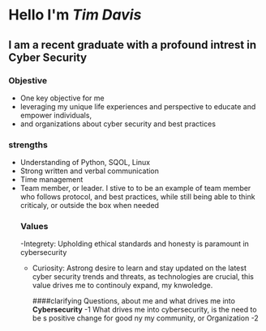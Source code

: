 # Hello I'm ***Tim Davis***
## I am a recent graduate with a profound intrest in Cyber Security
### **Objestive**
- One key objective for me
- leveraging my unique life experiences and perspective to educate and empower individuals,
- and organizations  about cyber security and best practices
### **strengths**
- Understanding of Python, SQOL, Linux
- Strong written and verbal communication
- Time management
- Team member, or leader. I stive to to be an example of  team member who follows protocol, and best practices, while still being able to think criticaly, or outside the box when needed
  ### Values
  -Integrety: Upholding ethical standards and honesty is paramount in cybersecurity
  - Curiosity: Astrong desire to learn and stay updated on the latest cyber security trends and threats, as technologies are crucial, this value drives me to continouly  expand, my knwoledge.
 
    ####clarifying Questions, about me and what drives me into **Cybersecurity**
    -1 What drives me into cybersecurity, is the need to be s positive change for good ny my community, or Organization
    -2



